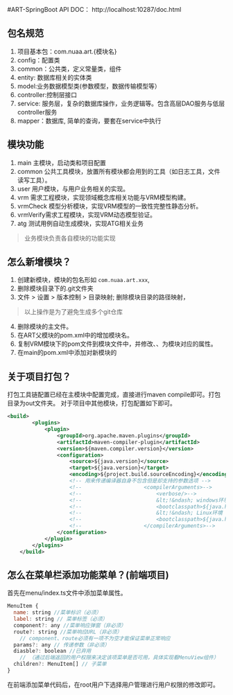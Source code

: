 #ART-SpringBoot
API DOC： http://localhost:10287/doc.html
## 包名规范
1. 项目基本包：com.nuaa.art.{模块名}
2. config：配置类
3. common：公共类，定义常量类，组件
4. entity: 数据库相关的实体类
5. model:业务数据模型类(参数模型，数据传输模型等）
6. controller:控制层接口
7. service: 服务层，复杂的数据库操作，业务逻辑等。包含高层DAO服务与低层controller服务
8. mapper：数据库, 简单的查询，要套在service中执行

## 模块功能
1. main 主模块，启动类和项目配置
2. common 公共工具模块，放置所有模块都会用到的工具（如日志工具，文件读写工具）。
3. user 用户模块，与用户业务相关的实现。
4. vrm 需求工程模块，实现领域概念库相关功能与VRM模型构建。
5. vrmCheck 模型分析模块，实现VRM模型的一致性完整性静态分析。
6. vrmVerify需求工程模块，实现VRM动态模型验证。
7. atg 测试用例自动生成模块，实现ATG相关业务
> 业务模块负责各自模块的功能实现

## 怎么新增模块？
1. 创建新模块，模块的包名形如 `com.nuaa.art.xxx`, 
2. 删除模块目录下的.git文件夹
3. 文件 > 设置 > 版本控制 > 目录映射; 删除模块目录的路径映射，
> 以上操作是为了避免生成多个git仓库
4. 删除模块的主文件。
5. 在ART父模块的pom.xml中的<modules>增加模块名。
6. 复制VRM模块下的pom文件到模块文件中，并修改<artifactId>、<name>、<description>为模块对应的属性。
7. 在main的pom.xml中添加对新模块的<dependency>

## 关于项目打包？
打包工具链配置已经在主模块中配置完成，直接进行maven compile即可。打包目录为out文件夹。
对于项目中其他模块，打包配置如下即可。
```xml
<build>
        <plugins>
            <plugin>
                <groupId>org.apache.maven.plugins</groupId>
                <artifactId>maven-compiler-plugin</artifactId>
                <version>${maven.compiler.version}</version>
                <configuration>
                    <source>${java.version}</source>
                    <target>${java.version}</target>
                    <encoding>${project.build.sourceEncoding}</encoding>
                    <!-- 用来传递编译器自身不包含但是却支持的参数选项 -->
                    <!--                    <compilerArguments>-->
                    <!--                        <verbose/>-->
                    <!--                        &lt;!&ndash; windows环境（二选一） &ndash;&gt;-->
                    <!--                        <bootclasspath>${java.home}/lib/rt.jar:${java.home}/lib/jce.jar</bootclasspath>-->
                    <!--                        &lt;!&ndash; Linux环境（二选一） &ndash;&gt;-->
                    <!--                        <bootclasspath>${java.home}/lib/rt.jar:${java.home}/lib/jce.jar</bootclasspath>-->
                    <!--                    </compilerArguments>-->
                </configuration>
            </plugin>
        </plugins>
    </build>
```

## 怎么在菜单栏添加功能菜单？(前端项目)
首先在menu/index.ts文件中添加菜单属性。
```js
MenuItem {
  name: string //菜单标识（必须）
  label: string // 菜单标签（必须）
  component?: any //菜单响应弹窗（非必须）
  route?: string //菜单响应URL（非必须）
    // component、route必须有一项不为空才能保证菜单正常响应
  params?: any // 传递参数（非必须）
  diasble?: boolean //已弃用
    // （通过后端返回的用户权限来决定该项菜单是否可用，具体实现看MenuView组件）
  children?: MenuItem[] // 子菜单
}
```
在前端添加菜单代码后，在root用户下选择用户管理进行用户权限的修改即可。

